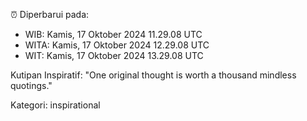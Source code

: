 ⏰ Diperbarui pada:
- WIB: Kamis, 17 Oktober 2024 11.29.08 UTC
- WITA: Kamis, 17 Oktober 2024 12.29.08 UTC
- WIT: Kamis, 17 Oktober 2024 13.29.08 UTC

Kutipan Inspiratif:
"One original thought is worth a thousand mindless quotings."


Kategori: inspirational

